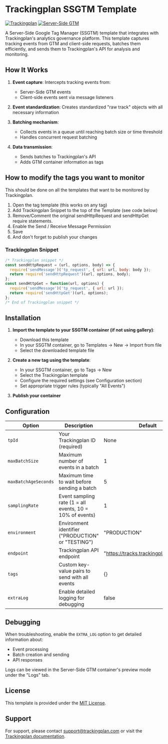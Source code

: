 # Trackingplan SSGTM Template

[![Trackingplan](https://img.shields.io/badge/Powered%20by-Trackingplan-blue)](https://trackingplan.com)
[![Server-Side GTM](https://img.shields.io/badge/SSGTM-Compatible-green)](https://developers.google.com/tag-platform/tag-manager/server-side)

A Server-Side Google Tag Manager (SSGTM) template that integrates with Trackingplan's analytics governance platform. This template captures tracking events from GTM and client-side requests, batches them efficiently, and sends them to Trackingplan's API for analysis and monitoring.

## How It Works

1. **Event capture**: Intercepts tracking events from:
   - Server-Side GTM events
   - Client-side events sent via message listeners

2. **Event standardization**: Creates standardized "raw track" objects with all necessary information

3. **Batching mechanism**:
   - Collects events in a queue until reaching batch size or time threshold
   - Handles concurrent request batching

4. **Data transmission**:
   - Sends batches to Trackingplan's API
   - Adds GTM container information as tags


## How to modify the tags you want to monitor

This should be done on all the templates that want to be monitored by Trackingplan.

1. Open the tag template (this works on any tag)
2. Add Trackingplan Snippet to the top of the Template (see code below)
3. Remove/Comment the original sendHttpRequest and sendHttpGet require statements.
4. Enable the Send / Receive Message Permission
5. Save
6. And don't forget to publish your changes

### Trackingplan Snippet

```javascript
/* Trackingplan snippet */
const sendHttpRequest = (url, options, body) => {
  require('sendMessage')('tp_request', { url: url, body: body });
  return require('sendHttpRequest')(url, options, body);
};
const sendHttpGet = function(url, options) {
  require('sendMessage')('tp_request', { url: url });
  return require('sendHttpGet')(url, options);
};
/* End of Trackingplan snippet */
```

## Installation

1. **Import the template to your SSGTM container (if not using gallery)**:
   - Download this template
   - In your SSGTM container, go to Templates → New → Import from file
   - Select the downloaded template file

2. **Create a new tag using the template**:
   - In your SSGTM container, go to Tags → New
   - Select the Trackingplan template
   - Configure the required settings (see Configuration section)
   - Set appropriate trigger rules (typically "All Events")

3. **Publish your container**

## Configuration

| Option | Description | Default |
|--------|-------------|---------|
| `tpId` | Your Trackingplan ID (required) | None |
| `maxBatchSize` | Maximum number of events in a batch | 1 |
| `maxBatchAgeSeconds` | Maximum time to wait before sending a batch | 5 |
| `samplingRate` | Event sampling rate (1 = all events, 10 = 10% of events) | 1 |
| `environment` | Environment identifier ("PRODUCTION" or "TESTING") | "PRODUCTION" |
| `endpoint` | Trackingplan API endpoint | "https://tracks.trackingplan.com/v1/" |
| `tags` | Custom key-value pairs to send with all events | {} |
| `extraLog` | Enable detailed logging for debugging | false |

## Debugging

When troubleshooting, enable the `EXTRA_LOG` option to get detailed information about:

- Event processing
- Batch creation and sending
- API responses

Logs can be viewed in the Server-Side GTM container's preview mode under the "Logs" tab.

## License

This template is provided under the [MIT License](LICENSE).

## Support

For support, please contact [support@trackingplan.com](mailto:support@trackingplan.com) or visit the [Trackingplan documentation](https://docs.trackingplan.com/).